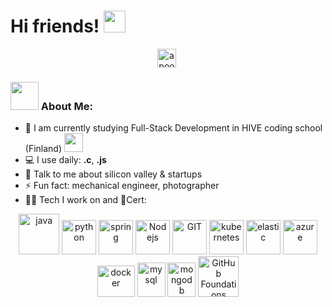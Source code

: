 # Hi friends! <img src="https://github.com/TheDudeThatCode/TheDudeThatCode/blob/master/Assets/Hi.gif" width="35" />
<p align="center">
<a href="www.linkedin.com/in/rinatiamaev" target="blank"><img align="center" src="https://cdn.jsdelivr.net/npm/simple-icons@3.0.1/icons/linkedin.svg" alt="apoorvtyagi" height="30" width="30" /></a>&nbsp;

</p>



### <img src="https://github.com/TheDudeThatCode/TheDudeThatCode/blob/master/Assets/Developer.gif" width="45" /> About Me:
- 📖 I am currently studying Full-Stack Development in HIVE coding school (Finland) 
      <img src="https://media.giphy.com/media/WUlplcMpOCEmTGBtBW/giphy.gif" width="30">
- 💻 I use daily: **.c**, **.js**
- 💬 Talk to me about silicon valley & startups
- ⚡ Fun fact: mechanical engineer, photographer
- 🧑‍💻 Tech I work on and 📜Cert:

<p align="center">
      <img src="https://raw.githubusercontent.com/isocpp/logos/master/cpp_logo.png" alt="java" width="65" height="65"/> 
      <img src="https://www.vectorlogo.zone/logos/python/python-icon.svg" alt="python" width="55" height="55"/>
      <img src="https://www.vectorlogo.zone/logos/springio/springio-icon.svg" alt="spring" width="55" height="55"/>
      <img src="https://www.vectorlogo.zone/logos/nodejs/nodejs-icon.svg" alt="Nodejs" width="55" height="55"/>
      <img src="https://www.vectorlogo.zone/logos/git-scm/git-scm-icon.svg" alt="GIT" width="55" height="55"/> 
      <img src="https://www.vectorlogo.zone/logos/kubernetes/kubernetes-icon.svg" alt="kubernetes" width="55" height="55"/>
      <img src="https://www.vectorlogo.zone/logos/elastic/elastic-icon.svg" alt="elastic" width="55" height="55"/>
      <img src="https://www.vectorlogo.zone/logos/microsoft_azure/microsoft_azure-icon.svg" alt="azure" width="55" height="55"/>
      <img src="https://www.vectorlogo.zone/logos/docker/docker-official.svg" alt="docker" width="60" height="50"/>
      <img src="https://www.vectorlogo.zone/logos/mysql/mysql-icon.svg" alt="mysql" width="45" height="55"/>
      <img src="https://www.vectorlogo.zone/logos/mongodb/mongodb-icon.svg" alt="mongodb" width="45" height="55"/>
      <a href="https://www.credly.com/badges/d9b5a5bf-f2bc-4dd7-9642-20100049342a/public_url" target="GitHub Foundations Rinat Iamaev">
            <img src="https://images.credly.com/size/220x220/images/024d0122-724d-4c5a-bd83-cfe3c4b7a073/image.png" alt="GitHub Foundations" width="65" height="65"/>
       </a>
</p>


